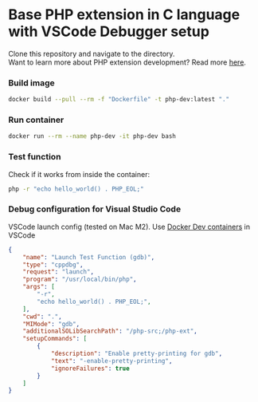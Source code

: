 # Base PHP extension in C language with VSCode Debugger setup

Clone this repository and navigate to the directory.  
Want to learn more about PHP extension development? Read more [here](https://bogomolov.tech/php-extension-development/).

### Build image

```bash
docker build --pull --rm -f "Dockerfile" -t php-dev:latest "."
```

### Run container

```bash
docker run --rm --name php-dev -it php-dev bash
```

### Test function

Check if it works from inside the container:
```bash
php -r "echo hello_world() . PHP_EOL;"
```

### Debug configuration for Visual Studio Code

VSCode launch config (tested on Mac M2). Use [Docker Dev containers](https://code.visualstudio.com/docs/devcontainers/containers) in VSCode

```json
{
    "name": "Launch Test Function (gdb)",
    "type": "cppdbg",
    "request": "launch",
    "program": "/usr/local/bin/php",
    "args": [
        "-r",
        "echo hello_world() . PHP_EOL;",
    ],
    "cwd": ".",
    "MIMode": "gdb",
    "additionalSOLibSearchPath": "/php-src;/php-ext",
    "setupCommands": [
        {
            "description": "Enable pretty-printing for gdb",
            "text": "-enable-pretty-printing",
            "ignoreFailures": true
        }
    ]
}
```